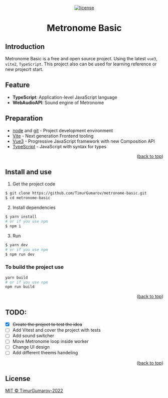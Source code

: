 <div align="center" id="top">

  [![license](https://img.shields.io/github/license/TimurGumarov/metronome-basic)](LICENSE)

  <h1>Metronome Basic</h1>
</div>

## Introduction
Metronome Basic is a free and open source project. Using the latest `vue3`, `vite2`, `TypeScript`. This project also can be used for learning reference or new projecrt start.

## Feature

- **TypeScript**: Application-level JavaScript language
- **WebAudioAPI**: Sound engine of Metronome

## Preparation

- [node](http://nodejs.org/) and [git](https://git-scm.com/) - Project development environment
- [Vite](https://vitejs.dev/) - Next generation Frontend tooling
- [Vue3](https://v3.vuejs.org/) - Progressive JavaScript framework with new Composition API
- [TypeScript](https://www.typescriptlang.org/) - JavaScript with syntax for types
<p align="right">(<a href="#top">back to top</a>)</p>

## Install and use

1. Get the project code

```bash
$ git clone https://github.com/TimurGumarov/metronome-basic.git
$ cd metronome-basic
```

2. Install dependencies

```bash
$ yarn install
# or if you use npm
$ npm i
```

3. Run

```bash
$ yarn dev
# or if you use npm
$ npm run dev
```

### To build the project use

```bash
yarn build
# or if you use npm
npm run build
```
<p align="right">(<a href="#top">back to top</a>)</p>

## TODO:

- [x] ~~Create the project to test the idea~~
- [ ] Add Vitest and cover the project with tests
- [ ] Add sound switcher
- [ ] Move Metronome loop inside worker
- [ ] Change UI design
- [ ] Add different theems handeling
<p align="right">(<a href="#top">back to top</a>)</p>

## License
[MIT © TimurGumarov-2022](./LICENSE)
